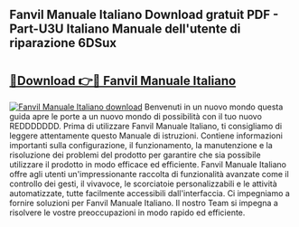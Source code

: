 ## Fanvil Manuale Italiano Download gratuit PDF - Part-U3U Italiano Manuale dell'utente di riparazione 6DSux

# <h2><a href="http://dfbbax.blite.top/?on=Fanvil+Manuale+Italiano">🔗Download 👉🔴 Fanvil Manuale Italiano</a></h2>

[![Fanvil Manuale Italiano download](https://i.imgur.com/lujVjoI.png)](http://dfbbax.blite.top/?on=Fanvil+Manuale+Italiano)
Benvenuti in un nuovo mondo questa guida apre le porte a un nuovo mondo di possibilità con il tuo nuovo REDDDDDDD. Prima di utilizzare Fanvil Manuale Italiano, ti consigliamo di leggere attentamente questo Manuale di istruzioni. Contiene informazioni importanti sulla configurazione, il funzionamento, la manutenzione e la risoluzione dei problemi del prodotto per garantire che sia possibile utilizzare il prodotto in modo efficace ed efficiente. Fanvil Manuale Italiano offre agli utenti un'impressionante raccolta di funzionalità avanzate come il controllo dei gesti, il vivavoce, le scorciatoie personalizzabili e le attività automatizzate, tutte facilmente accessibili dall'interfaccia. Ci impegniamo a fornire soluzioni per Fanvil Manuale Italiano. Il nostro Team si impegna a risolvere le vostre preoccupazioni in modo rapido ed efficiente.
